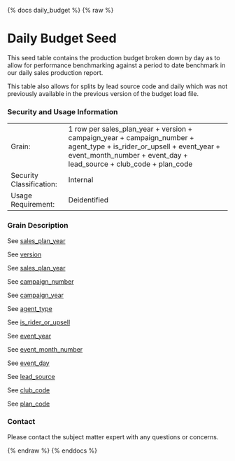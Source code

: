 {% docs daily_budget %}
{% raw %}

# Daily Budget Seed
This seed table contains the production budget broken down by day as to allow for performance
benchmarking against a period to date benchmark in our daily sales production report.

This table also allows for splits by lead source code and daily which was not previously available
in the previous version of the budget load file.

### Security and Usage Information
|     |     |
| --- | --- |
| Grain:                   | 1 row per sales_plan_year + version + campaign_year + campaign_number + agent_type + is_rider_or_upsell + event_year + event_month_number + event_day + lead_source + club_code + plan_code |
| Security Classification: | Internal |
| Usage Requirement:       | Deidentified |

### Grain Description

See [sales_plan_year](#!/model/model.aaa_life_data_platform.staging_dsse_daily_budget_history#sales_plan_year)

See [version](#!/model/model.aaa_life_data_platform.staging_dsse_daily_budget_history#version)

See [sales_plan_year](#!/model/model.aaa_life_data_platform.staging_dsse_daily_budget_history#sales_plan_year)

See [campaign_number](#!/model/model.aaa_life_data_platform.staging_dsse_daily_budget_history#campaign_number)

See [campaign_year](#!/model/model.aaa_life_data_platform.staging_dsse_daily_budget_history#campaign_year)

See [agent_type](#!/model/model.aaa_life_data_platform.staging_dsse_daily_budget_history#agent_type)

See [is_rider_or_upsell](#!/model/model.aaa_life_data_platform.staging_dsse_daily_budget_history#is_rider_or_upsell)

See [event_year](#!/model/model.aaa_life_data_platform.staging_dsse_daily_budget_history#event_year)

See [event_month_number](#!/model/model.aaa_life_data_platform.staging_dsse_daily_budget_history#event_month_number)

See [event_day](#!/model/model.aaa_life_data_platform.staging_dsse_daily_budget_history#event_day)

See [lead_source](#!/model/model.aaa_life_data_platform.staging_dsse_daily_budget_history#lead_source)

See [club_code](#!/model/model.aaa_life_data_platform.staging_dsse_daily_budget_history#club_code)

See [plan_code](#!/model/model.aaa_life_data_platform.staging_dsse_daily_budget_history#plan_code)

### Contact
Please contact the subject matter expert with any questions or concerns.

{% endraw %}
{% enddocs %}